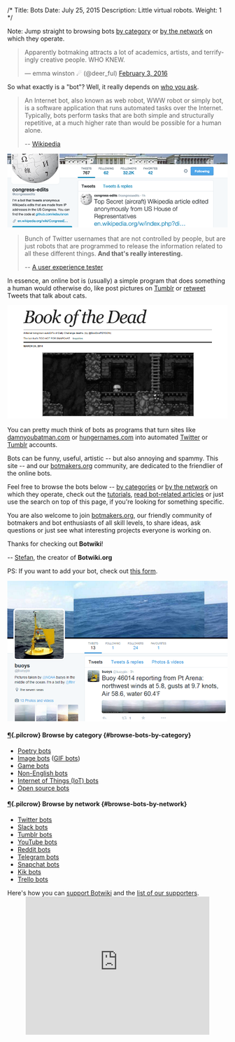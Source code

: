 /*
Title: Bots
Date: July 25, 2015
Description: Little virtual robots.
Weight: 1
*/


<div class="note">
Note: Jump straight to browsing bots <a href="#browse-bots-by-category">by category</a> or <a href="#browse-bots-by-network">by the network</a> on which they operate.
</div>

<blockquote class="twitter-tweet" data-lang="en"><p lang="en" dir="ltr">Apparently botmaking attracts a lot of academics, artists, and terrifyingly creative people. WHO KNEW.</p>&mdash; emma winston ☄ (@deer_ful) <a href="https://twitter.com/deer_ful/status/694964643710771200">February 3, 2016</a></blockquote>

So what exactly is a "bot"? Well, it really depends on [who you ask](/what-is-a-bot).



> An Internet bot, also known as web robot, WWW robot or simply bot, is a software application that runs automated tasks over the Internet. Typically, bots perform tasks that are both simple and structurally repetitive, at a much higher rate than would be possible for a human alone.
>
> -- [Wikipedia](https://en.wikipedia.org/wiki/Internet_bot)


<p class="screenshot float-right">
  <a href="/bots/twitterbots/congressedits">
    <img src="/content/bots/twitterbots/images/congressedits.png">
  </a>
</p>



> Bunch of Twitter usernames that are not controlled by people, but are just robots that are programmed to release the information related to all these different things. **And that's really interesting.**
>
> -- [A user experience tester](http://peek.usertesting.com/result/20922996954524)


In essence, an online bot is (usually) a simple program that does something a human would otherwise do, like post pictures on [Tumblr](https://www.tumblr.com/) or [retweet](https://twitter.com/) Tweets that talk about cats.


<p class="screenshot float-left">
  <a href="/bots/tumblr-bots/deadspelunkers">
    <img src="/content/bots/tumblr-bots/images/deadspelunkers.png">
  </a>
</p>

You can pretty much think of bots as programs that turn sites like [damnyoubatman.com](http://damnyoubatman.com/) or [hungernames.com](http://hungernames.com/) into automated [Twitter](https://twitter.com/) or [Tumblr](https://www.tumblr.com/) accounts. 


Bots can be funny, useful, artistic -- but also annoying and spammy. This site -- and our [botmakers.org](https://botmakers.org/) community, are dedicated to the friendlier of the online bots.


Feel free to browse the bots below -- [by categories](#browse-bots-by-category) or [by the network](#browse-bots-by-network) on which they operate, check out the [tutorials](/tutorials/), [read bot-related articles](/articles/) or just use the search on top of this page, if you're looking for something specific.


You are also welcome to join [botmakers.org](https://botmakers.org/), our friendly community of botmakers and bot enthusiasts of all skill levels, to share ideas, ask questions or just see what interesting projects everyone is working on.


Thanks for checking out **Botwiki**!

-- [Stefan](https://twitter.com/fourtonfish), the creator of **Botwiki.org**

PS: If you want to add your bot, check out [this form](https://botwiki.org/submit-your-bot).

<p class="screenshot float-right">
  <a href="/bots/twitterbots/buoypix">
    <img src="/content/bots/twitterbots/images/buoypix.png">
  </a>
</p>

#### [¶](#browse-bots-by-category){.pilcrow} Browse by category {#browse-bots-by-category}

- [Poetry bots](/tag/poetry)
- [Image bots](/tag/images) ([GIF bots](/tag/gif))
- [Game bots](/tag/game)
- [Non-English bots](/tag/non-english)
- [Internet of Things (IoT) bots](/bots/iot)
- [Open source bots](/tag/opensource)

#### [¶](#browse-bots-by-network){.pilcrow} Browse by network {#browse-bots-by-network}


- [Twitter bots](/bots/twitterbots/)
- [Slack bots](/bots/slackbots/)
- [Tumblr bots](/bots/tumblr-bots/)
- [YouTube bots](/bots/youtube-bots/)
- [Reddit bots](/bots/redditbots/)
- [Telegram bots](/bots/telegram-bots/)
- [Snapchat bots](/tag/snapchatbot/)
- [Kik bots](/tag/kikbot/)
- [Trello bots](/bots/trello-bots/)

<div class="note">
  Here's how you can <a href="/about/support">support Botwiki</a> and the <a href="/about/supporters/">list of our supporters</a>.
</div>

<center><iframe width="420" height="315" src="https://www.youtube.com/embed/ZtWTUt2RZh0" frameborder="0" allowfullscreen></iframe></center>


<script async src="//platform.twitter.com/widgets.js" charset="utf-8"></script>

